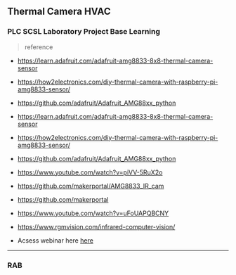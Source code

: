 ## Thermal Camera HVAC

### PLC SCSL Laboratory Project Base Learning

>reference

- https://learn.adafruit.com/adafruit-amg8833-8x8-thermal-camera-sensor

- https://how2electronics.com/diy-thermal-camera-with-raspberry-pi-amg8833-sensor/

- https://github.com/adafruit/Adafruit_AMG88xx_python

- https://learn.adafruit.com/adafruit-amg8833-8x8-thermal-camera-sensor

- https://how2electronics.com/diy-thermal-camera-with-raspberry-pi-amg8833-sensor/

- https://github.com/adafruit/Adafruit_AMG88xx_python

- https://www.youtube.com/watch?v=piVV-5RuX2o

- https://github.com/makerportal/AMG8833_IR_cam

- https://github.com/makerportal

- https://www.youtube.com/watch?v=uFoUAPQBCNY

- https://www.rgmvision.com/infrared-computer-vision/

- Acsess webinar here [here](https://www.youtube.com/watch?v=0o2d46kyR1Q)

---

### RAB